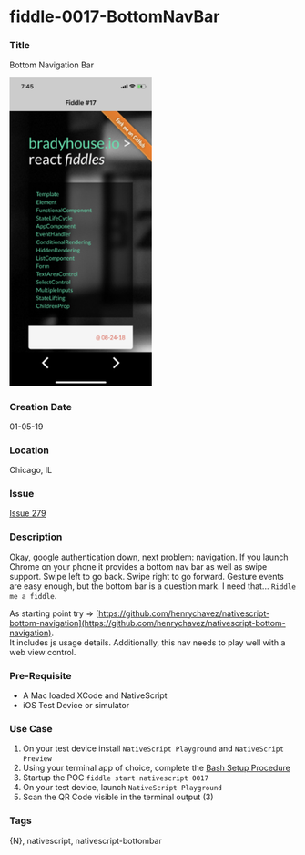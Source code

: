 fiddle-0017-BottomNavBar
======

### Title

Bottom Navigation Bar


<img alt="iOS" src="bottomnavbar/screenshots/screenshot-ios.png" width="250">


### Creation Date

01-05-19


### Location

Chicago, IL


### Issue

[Issue 279](https://github.com/bradyhouse/house/issues/279)


### Description

Okay, google authentication down, next problem:  navigation.  If you launch Chrome on your phone it provides a bottom 
nav bar as well as swipe support. Swipe left to go back.  Swipe right to go forward.  Gesture events are easy enough, 
but the bottom bar is a question mark.  I need that...  `Riddle me a fiddle`.

As starting point try => [https://github.com/henrychavez/nativescript-bottom-navigation](https://github.com/henrychavez/nativescript-bottom-navigation).  
It includes js usage details.  Additionally, this nav needs to play well with a web view control. 


### Pre-Requisite

*   A Mac loaded XCode and NativeScript
*   iOS Test Device or simulator


### Use Case

1.  On your test device install `NativeScript Playground` and `NativeScript Preview`
2.  Using your terminal app of choice, complete the [Bash Setup Procedure](https://github.com/bradyhouse/house/wiki/Setup-(Mac-OS))
3.  Startup the POC `fiddle start nativescript 0017`
4.  On your test device, launch `NativeScript Playground`
5.  Scan the QR Code visible in the terminal output (3)





### Tags

{N}, nativescript, nativescript-bottombar
